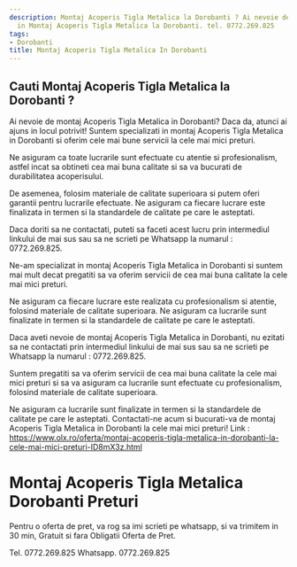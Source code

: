 ```yaml
---
description: Montaj Acoperis Tigla Metalica la Dorobanti ? Ai nevoie de un profesionist
  in Montaj Acoperis Tigla Metalica la Dorobanti. tel. 0772.269.825
tags:
- Dorobanti
title: Montaj Acoperis Tigla Metalica In Dorobanti
---
```



## Cauti Montaj Acoperis Tigla Metalica la Dorobanti ?

Ai nevoie de montaj Acoperis Tigla Metalica in Dorobanti? Daca da, atunci ai ajuns in locul potrivit! Suntem specializati in montaj Acoperis Tigla Metalica in Dorobanti si oferim cele mai bune servicii la cele mai mici preturi.

Ne asiguram ca toate lucrarile sunt efectuate cu atentie si profesionalism, astfel incat sa obtineti cea mai buna calitate si sa va bucurati de durabilitatea acoperisului.

De asemenea, folosim materiale de calitate superioara si putem oferi garantii pentru lucrarile efectuate. Ne asiguram ca fiecare lucrare este finalizata in termen si la standardele de calitate pe care le asteptati.

Daca doriti sa ne contactati, puteti sa faceti acest lucru prin intermediul linkului de mai sus sau sa ne scrieti pe Whatsapp la numarul : 0772.269.825.

Ne-am specializat in montaj Acoperis Tigla Metalica in Dorobanti si suntem mai mult decat pregatiti sa va oferim servicii de cea mai buna calitate la cele mai mici preturi.

Ne asiguram ca fiecare lucrare este realizata cu profesionalism si atentie, folosind materiale de calitate superioara. Ne asiguram ca lucrarile sunt finalizate in termen si la standardele de calitate pe care le asteptati.

Daca aveti nevoie de montaj Acoperis Tigla Metalica in Dorobanti, nu ezitati sa ne contactati prin intermediul linkului de mai sus sau sa ne scrieti pe Whatsapp la numarul : 0772.269.825.

Suntem pregatiti sa va oferim servicii de cea mai buna calitate la cele mai mici preturi si sa va asiguram ca lucrarile sunt efectuate cu profesionalism, folosind materiale de calitate superioara.

Ne asiguram ca lucrarile sunt finalizate in termen si la standardele de calitate pe care le asteptati. Contactati-ne acum si bucurati-va de montaj Acoperis Tigla Metalica in Dorobanti la cele mai mici preturi!
Link : https://www.olx.ro/oferta/montaj-acoperis-tigla-metalica-in-dorobanti-la-cele-mai-mici-preturi-ID8mX3z.html

# Montaj Acoperis Tigla Metalica Dorobanti Preturi
Pentru o oferta de pret, va rog sa imi scrieti pe whatsapp, si va trimitem in 30 min, Gratuit si fara Obligatii Oferta de Pret.

Tel. 0772.269.825
Whatsapp. 0772.269.825